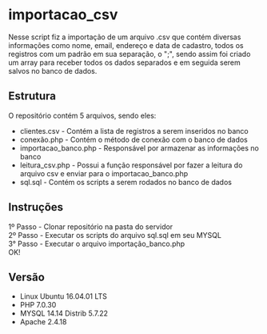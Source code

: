 # importacao_csv
Nesse script fiz a importação de um arquivo .csv que contém diversas informações como nome, email, endereço e data de cadastro, todos os registros com um padrão em sua separação, o ";", sendo assim foi criado um array para receber todos os dados separados e em seguida serem salvos no banco de dados.

## Estrutura
O repositório contém 5 arquivos, sendo eles:
* clientes.csv - Contém a lista de registros a serem inseridos no banco
* conexão.php - Contém o método de conexão com o banco de dados
* importacao_banco.php - Responsável por armazenar as informações no banco
* leitura_csv.php - Possui a função responsável por fazer a leitura do arquivo csv e enviar para o importacao_banco.php
* sql.sql - Contém os scripts a serem rodados no banco de dados

## Instruções
1º Passo - Clonar repositório na pasta do servidor  <br/>
2º Passo - Executar os scripts do arquivo sql.sql em seu MYSQL  <br/>
3° Passo - Executar o arquivo importação_banco.php  <br/>
OK!

## Versão
* Linux Ubuntu 16.04.01 LTS
* PHP 7.0.30
* MYSQL 14.14 Distrib 5.7.22
* Apache 2.4.18